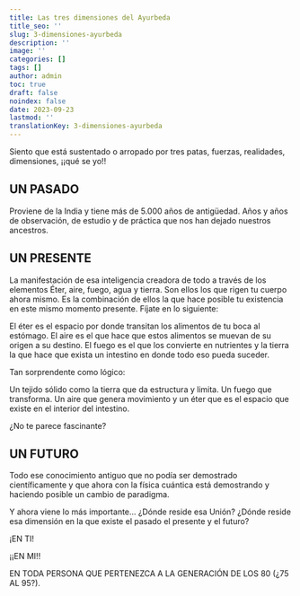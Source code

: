 ```yaml
---
title: Las tres dimensiones del Ayurbeda
title_seo: ''
slug: 3-dimensiones-ayurbeda
description: ''
image: ''
categories: []
tags: []
author: admin
toc: true
draft: false
noindex: false
date: 2023-09-23
lastmod: ''
translationKey: 3-dimensiones-ayurbeda
---
```


Siento que está sustentado o arropado por tres patas, fuerzas, realidades, dimensiones, ¡¡qué se yo!!

## UN PASADO

Proviene de la India y tiene más de 5.000 años de antigüedad. Años y años de observación, de estudio y de práctica que nos han dejado nuestros ancestros.

## UN PRESENTE

La manifestación de esa inteligencia creadora de todo a través de los elementos Éter, aire, fuego, agua y tierra. Son ellos los que rigen tu cuerpo ahora mismo. Es la combinación de ellos la que hace posible tu existencia en este mismo momento presente. Fíjate en lo siguiente:

El éter es el espacio por donde transitan los alimentos de tu boca al estómago. El aire es el que hace que estos alimentos se muevan de su origen a su destino. El fuego es el que los convierte en nutrientes y la tierra la que hace que exista un intestino en donde todo eso pueda suceder.

Tan sorprendente como lógico:

Un tejido sólido como la tierra que da estructura y limita. Un fuego que transforma. Un aire que genera movimiento y un éter que es el espacio que existe en el interior del intestino.

¿No te parece fascinante?

## UN FUTURO

Todo ese conocimiento antiguo que no podía ser demostrado científicamente y que ahora con la física cuántica está demostrando y haciendo posible un cambio de paradigma.

Y ahora viene lo más importante... ¿Dónde reside esa Unión? ¿Dónde reside esa dimensión en la que existe el pasado el presente y el futuro?

¡EN TI!

¡¡EN MI!!

EN TODA PERSONA QUE PERTENEZCA A LA GENERACIÓN DE LOS 80 (¿75 AL 95?).
